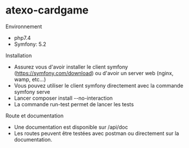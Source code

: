 # atexo-cardgame

Environnement

- php7.4
- Symfony: 5.2

Installation

- Assurez vous d'avoir installer le client symfony (https://symfony.com/download) ou d'avoir un server web (nginx, wamp, etc...)
- Vous pouvez utiliser le client symfony directement avec la commande symfony serve
- Lancer composer install --no-interaction
- La commande run-test permet de lancer les tests

Route et documentation

- Une documentation est disponible sur /api/doc
- Les routes peuvent être testées avec postman ou directement sur la documentation. 
